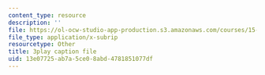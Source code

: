 ```yaml
---
content_type: resource
description: ''
file: https://ol-ocw-studio-app-production.s3.amazonaws.com/courses/15-071-the-analytics-edge-spring-2017/13e07725ab7a5ce08abd4781851077df_va-mL-_jui4.vtt
file_type: application/x-subrip
resourcetype: Other
title: 3play caption file
uid: 13e07725-ab7a-5ce0-8abd-4781851077df
---
```

